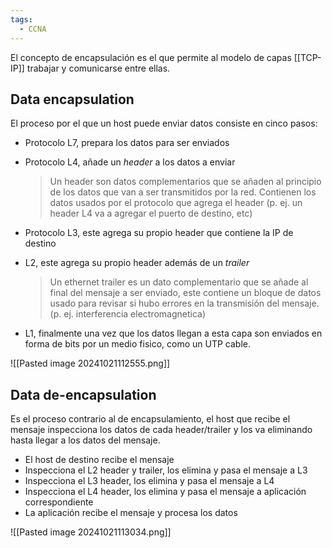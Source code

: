 ```yaml
---
tags:
  - CCNA
---
```

El concepto de encapsulación es el que permite al modelo de capas [[TCP-IP]] trabajar y comunicarse entre ellas. 

## Data encapsulation 
El proceso por el que un host puede enviar datos consiste en cinco pasos:
- Protocolo L7, prepara los datos para ser enviados 
- Protocolo L4, añade un _header_ a los datos a enviar
	> Un header son datos complementarios que se añaden al principio de los datos que van a ser transmitidos por la red. Contienen los datos usados por el protocolo que agrega el header (p. ej. un header L4 va a agregar el puerto de destino, etc)

- Protocolo L3, este agrega su propio header que contiene la IP de destino
- L2, este agrega su propio header además de un _trailer_
	> Un ethernet trailer es un dato complementario que se añade al final del mensaje a ser enviado, este contiene un bloque de datos usado para revisar si hubo errores en la transmisión del mensaje. (p. ej. interferencia electromagnetica)
	> 

- L1, finalmente una vez que los datos llegan a esta capa son enviados en forma de bits por un medio fisico, como un UTP cable. 

![[Pasted image 20241021112555.png]]

## Data de-encapsulation
Es el proceso contrario al de encapsulamiento, el host que recibe el mensaje inspecciona los datos de cada header/trailer y los va eliminando hasta llegar a los datos del mensaje. 
- El host de destino recibe el mensaje 
- Inspecciona el L2 header y trailer, los elimina y pasa el mensaje a L3
- Inspecciona el L3 header, los elimina y pasa el mensaje a L4
- Inspecciona el L4 header, los elimina y pasa el mensaje a aplicación correspondiente 
- La aplicación recibe el mensaje y procesa los datos 

![[Pasted image 20241021113034.png]]